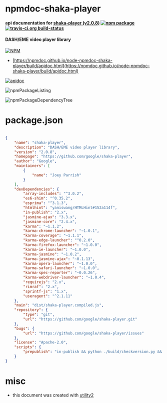 # npmdoc-shaka-player

#### api documentation for  [shaka-player (v2.0.8)](https://github.com/google/shaka-player)  [![npm package](https://img.shields.io/npm/v/npmdoc-shaka-player.svg?style=flat-square)](https://www.npmjs.org/package/npmdoc-shaka-player) [![travis-ci.org build-status](https://api.travis-ci.org/npmdoc/node-npmdoc-shaka-player.svg)](https://travis-ci.org/npmdoc/node-npmdoc-shaka-player)

#### DASH/EME video player library

[![NPM](https://nodei.co/npm/shaka-player.png?downloads=true&downloadRank=true&stars=true)](https://www.npmjs.com/package/shaka-player)

- [https://npmdoc.github.io/node-npmdoc-shaka-player/build/apidoc.html](https://npmdoc.github.io/node-npmdoc-shaka-player/build/apidoc.html)

[![apidoc](https://npmdoc.github.io/node-npmdoc-shaka-player/build/screenCapture.buildCi.browser.%252Ftmp%252Fbuild%252Fapidoc.html.png)](https://npmdoc.github.io/node-npmdoc-shaka-player/build/apidoc.html)

![npmPackageListing](https://npmdoc.github.io/node-npmdoc-shaka-player/build/screenCapture.npmPackageListing.svg)

![npmPackageDependencyTree](https://npmdoc.github.io/node-npmdoc-shaka-player/build/screenCapture.npmPackageDependencyTree.svg)



# package.json

```json

{
    "name": "shaka-player",
    "description": "DASH/EME video player library",
    "version": "2.0.8",
    "homepage": "https://github.com/google/shaka-player",
    "author": "Google",
    "maintainers": [
        {
            "name": "Joey Parrish"
        }
    ],
    "devDependencies": {
        "array-includes": "^3.0.2",
        "es6-shim": "^0.35.2",
        "esprima": "^3.1.3",
        "htmlhint": "yaniswang/HTMLHint#152a114f",
        "in-publish": "2.x",
        "jasmine-ajax": "3.3.x",
        "jasmine-core": "2.4.x",
        "karma": "~1.1.2",
        "karma-chrome-launcher": "~1.0.1",
        "karma-coverage": "~1.1.1",
        "karma-edge-launcher": "^0.2.0",
        "karma-firefox-launcher": "~1.0.0",
        "karma-ie-launcher": "~1.0.0",
        "karma-jasmine": "~1.0.2",
        "karma-jasmine-ajax": "~0.1.13",
        "karma-opera-launcher": "~1.0.0",
        "karma-safari-launcher": "~1.0.0",
        "karma-spec-reporter": "~0.0.26",
        "karma-webdriver-launcher": "~1.0.4",
        "requirejs": "2.x",
        "rimraf": "2.x",
        "sprintf-js": "1.x",
        "useragent": "^2.1.11"
    },
    "main": "dist/shaka-player.compiled.js",
    "repository": {
        "type": "git",
        "url": "https://github.com/google/shaka-player.git"
    },
    "bugs": {
        "url": "https://github.com/google/shaka-player/issues"
    },
    "license": "Apache-2.0",
    "scripts": {
        "prepublish": "in-publish && python ./build/checkversion.py && python ./build/all.py || not-in-publish"
    }
}
```



# misc
- this document was created with [utility2](https://github.com/kaizhu256/node-utility2)
